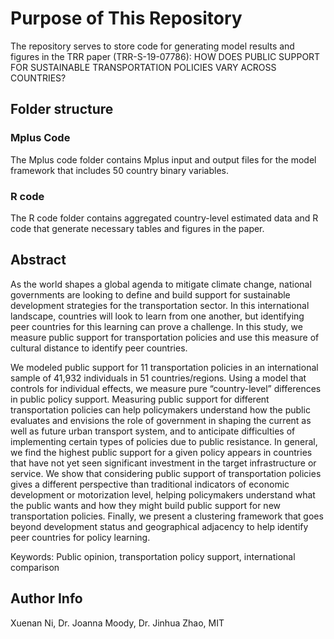 # Purpose of This Repository
The repository serves to store code for generating model results and figures in the TRR paper (TRR-S-19-07786): HOW DOES PUBLIC SUPPORT FOR SUSTAINABLE TRANSPORTATION POLICIES VARY ACROSS COUNTRIES?

## Folder structure
### Mplus Code
The Mplus code folder contains Mplus input and output files for the model framework that includes 50 country binary variables.

### R code
The R code folder contains aggregated country-level estimated data and R code that generate necessary tables and figures in the paper.

## Abstract
As the world shapes a global agenda to mitigate climate change, national governments are looking to define and build support for sustainable development strategies for the transportation sector. In this international landscape, countries will look to learn from one another, but identifying peer countries for this learning can prove a challenge. In this study, we measure public support for transportation policies and use this measure of cultural distance to identify peer countries.

We modeled public support for 11 transportation policies in an international sample of 41,932 individuals in 51 countries/regions. Using a model that controls for individual effects, we measure pure “country-level” differences in public policy support.  Measuring public support for different transportation policies can help policymakers understand how the public evaluates and envisions the role of government in shaping the current as well as future urban transport system, and to anticipate difficulties of implementing certain types of policies due to public resistance.  In general, we find the highest public support for a given policy appears in countries that have not yet seen significant investment in the target infrastructure or service. We show that considering public support of transportation policies gives a different perspective than traditional indicators of economic development or motorization level, helping policymakers understand what the public wants and how they might build public support for new transportation policies. Finally, we present a clustering framework that goes beyond development status and geographical adjacency to help identify peer countries for policy learning.

Keywords: Public opinion, transportation policy support, international comparison

## Author Info
Xuenan Ni, Dr. Joanna Moody, Dr. Jinhua Zhao, MIT
